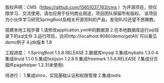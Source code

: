 版权声明：CMS（https://github.com/15651037763/cms ）为开源项目，但仅限学习、交流使用，请勿应用于任何商业用途，项目团队保留所有版权。
该项目为小伙伴学习研究SpringBoot及相关开源资料的产品，发现BUG还望不吝赐教。

搭建本地工程步骤
1.请修改application.yml中的数据源
2.在本地数据库运行sql目录下的sql文件
3.运行项目，访问http://localhost:8080/demo/getAll/ 可以看见demo例子
4.jdk版本 1.8


工程进度：
1.SpringBoot 1.5.8.RELEASE
2.数据库mysql
3.集成mybatis 1.3.0
4.集成druid 1.1.0
5.集成fastjson 1.2.8
6.集成freemark 1.5.8.RELEASE
7.集成分页插件pagehelper 1.2.3(未使用)

待进行：
1.集成shiro，实现基础认证和权限管理
2.集成redis

